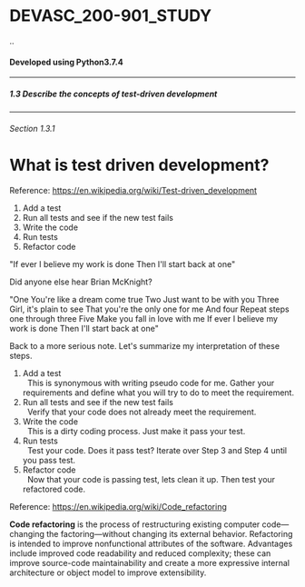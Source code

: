# DEVASC_200-901_STUDY
..
<h4>Developed using Python3.7.4</h4>
<hr>
<h5>1.3 Describe the concepts of test-driven development
</h5>
<hr>

 <h6>Section 1.3.1</h6>
 
# What is test driven development?

Reference: https://en.wikipedia.org/wiki/Test-driven_development

1. Add a test
2. Run all tests and see if the new test fails
3. Write the code
4. Run tests
5. Refactor code

"If ever I believe my work is done
Then I'll start back at one"

Did anyone else hear Brian McKnight?

"One
You're like a dream come true
Two
Just want to be with you
Three
Girl, it's plain to see
That you're the only one for me
And four
Repeat steps one through three
Five
Make you fall in love with me
If ever I believe my work is done
Then I'll start back at one"

Back to a more serious note.  Let's summarize my interpretation of these steps.

1. Add a test
<br>&nbsp;&nbsp;This is synonymous with writing pseudo code for me. Gather your requirements and define what you will try to do to meet the requirement.
2. Run all tests and see if the new test fails
<br>&nbsp;&nbsp;Verify that your code does not already meet the requirement.
3. Write the code
<br>&nbsp;&nbsp;This is a dirty coding process.  Just make it pass your test.
4. Run tests
<br>&nbsp;&nbsp;Test your code. Does it pass test? Iterate over Step 3 and Step 4 until you pass test.
5. Refactor code
<br>&nbsp;&nbsp;Now that your code is passing test, lets clean it up. Then test your refactored code.

Reference: https://en.wikipedia.org/wiki/Code_refactoring

<b>Code refactoring</b> is the process of restructuring existing computer code—changing the factoring—without changing its external behavior. Refactoring is intended to improve nonfunctional attributes of the software. Advantages include improved code readability and reduced complexity; these can improve source-code maintainability and create a more expressive internal architecture or object model to improve extensibility.
